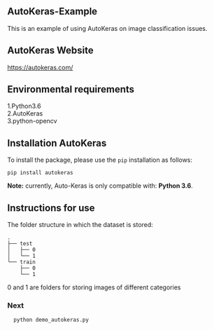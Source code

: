 ## AutoKeras-Example
This is an example of using AutoKeras on image classification issues.

## AutoKeras Website
https://autokeras.com/

## Environmental requirements
  1.Python3.6<br>2.AutoKeras<br>3.python-opencv
  
## Installation AutoKeras
To install the package, please use the `pip` installation as follows:

    pip install autokeras
    
**Note:** currently, Auto-Keras is only compatible with: **Python 3.6**.

## Instructions for use
The folder structure in which the dataset is stored:<br>
```
.
├── test
│   ├── 0
│   └── 1
└── train
    ├── 0
    └── 1
```
0 and 1 are folders for storing images of different categories
### Next
```
  python demo_autokeras.py
```
